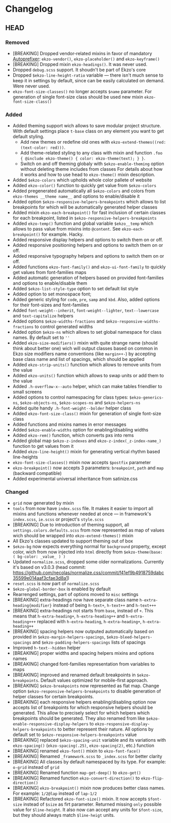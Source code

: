 # Changelog

## HEAD
### Removed
- [BREAKING] Dropped vendor-related mixins in favor of mandatory [Autoprefixer](https://github.com/postcss/autoprefixer): `ekzo-vendor()`, `ekzo-placeholder()` and `ekzo-keyframe()`
- [BREAKING] Dropped mixin `ekzo-headings()`. It was never used.
- Dropped `debug.scss` support. It shoudn't be part of Ekzo's core
- Dropped `$ekzo-line-height-ratio` variable — there isn't much sense to keep it in settings by default, since can be easily calculated on demand. Were never used.
- `ekzo-font-size-classes()` no longer accepts `$name` parameter. For generation of single font-size class should be used new mixin `ekzo-font-size-class()`

### Added
- Added theming support wich allows to save modular project structure. With default settings place `t-base` class on any element you want to get default styling.
  * Add new themes or redefine old ones with `ekzo-extend-themes((red: (text-color: red)))`.
  * Add theme-related styling to any class with mixin and function `.foo { @include ekzo-theme() { color: ekzo-theme(text); } }`.
  * Switch on and off theming globaly with `$ekzo-enable-theming` option without deleting theme includes from classes
  For details about how it works and how to use head to `ekzo-theme()` mixin description.
- Added `$ekzo-colors` which upholds whole color pallete of website
- Added `ekzo-color()` function to quickly get value from `$ekzo-colors`
- Added pregenerated automatically all `$ekzo-colors` and colors from `ekzo-themes __theme name__` and options to enable/disable it
- Added option `$ekzo-responsive-helpers-breakpoints` which allows to list breakpoints for which will be automatically generated helper classes
- Added mixin `ekzo-each-breakpoint()` for fast inclusion of certain classes for each breakpoint, listed in `$ekzo-responsive-helpers-breakpoints`
- Added `ekzo-temp()` function and global variable `$ekzo__temp` which allows to pass value from mixins into `@content`. See `ekzo-each-breakpoint()` for example. Hacky.
- Added responsive display helpers and options to switch them on or off.
- Added responsive positioning helpers and options to switch them on or off.
- Added responsive typography helpers and options to switch them on or off.
- Added functions `ekzo-font-family()` and `ekzo-ui-font-family` to quickly get values from font-families maps
- Added automatic generation of helpers based on provided font-families and options to enable/disable them
- Added `$ekzo-list-style-type` option to set default list style
- Added option to set monospace font;
- Added generic styling for `code`, `pre`, `samp` and `kbd`. Also, added options for their font-sizes and font-families
- Added `font-weight--inherit`, `font-weight--lighter`, `text--lowercase` and `text-capitalize` helpers
- Added options `$ekzo-widths-fractions` and `$ekzo-responsive-widths-fractions` to control generated widths
- Added option `$ekzo-ns` which allows to set global namespace for class names. By default set to `''`
- Added `ekzo-size-modifiers()` mixin with quite strange name (should think about better one) wich will output classes based on common in Ekzo size modifiers name conventions (like `margin++-`) by accepting base class name and list of spacings, which should be applied
- Added `ekzo-strip-units()` function which allows to remove units from the value
- Added `ekzo-units()` function which allows to swap units or add them to the value
- Added `.h-overflow-x--auto` helper, which can make tables friendlier to small screens
- Added options to control namespacing for class types: `$ekzo-generics-ns`, 
`$ekzo-objects-ns`, `$ekzo-scopes-ns` and `$ekzo-helpers-ns`
- Added quite handy `.h-font-weight--bolder` helper class
- Added `ekzo-font-size-class()` mixin for generation of single font-size class
- Added functions and mixins names in error messages
- Added `$ekzo-enable-widths` option for enabling/disabling widths
- Added `ekzo-rem()` function, which converts pxs into rems
- Added global map `$ekzo-z-indexes` and `ekzo-z-index(_z-index-name_)` function to get values from it
- Added `ekzo-line-height()` mixin for generating vertical rhythm based line-heights
- `ekzo-font-size-classes()` mixin now accepts `$postfix` parameter
- `ekzo-breakpoint()` now accepts 3 parameters: `breakpoint`, `path` and `map` (backward compatible)
- Added experimental universal inheritance from satinize.css

### Changed
- `grid` now generated by mixin
- `tools` from now have `index.scss` file. It makes it easier to import all mixins and functions whenever needed at once — in framework's `index.scss`, `ie.scss` or project's `style.scss`
- [BREAKING] Due to introduction of theming support, all `settings.colors.defaults.scss` from now represented as map of values wich should be wrapped into `ekzo-extend-themes()` mixin
- All Ekzo's classes updated to support theming out of box
- `$ekzo-bg` now expects everything normal for `background` property, except color, wich from now injected into `html` directly from `$ekzo-theme(base: ( bg-color: _value_ ) )`
- Updated `normalize.scss`, dropped some older normalizations. Currently it's based on v3.0.3 (head commit: https://github.com/necolas/normalize.css/commit/f41ef9b4918759dabc35599e014aaf3cfae3d8a1)
- `reset.scss` is now part of `normalize.scss`
- `$ekzo-global-border-box` is enabled by default
- Rearrenged settings, part of options moved to `misc` settings
- [BREAKING] extra-headings now have separate class name `h-extra-heading{modifier}` instead of being `h-text+`, `h-text++` and `h-text+++`
- [BREAKING] extra-headings not starts from `base`, instead of `+`. This means that `h-extra-heading+`, `h-extra-heading++` and `h-extra-heading+++` replaced with `h-extra-heading`, `h-extra-heading+`, `h-extra-heading++`
- [BREAKING] spacing helpers now outputed automatically based on provided in `$ekzo-margin-helpers-spacings`, `$ekzo-bleed-helpers-spacings` and `$ekzo-padding-helpers-spacings` lists of spacings
- Improved `h-text--hidden` helper
- [BREAKING] proper widths and spacing helpers mixins and options names
- [BREAKING] сhanged font-families representation from variables to maps
- [BREAKING] improved and renamed default breakpoints in `$ekzo-breakpoints`. Default values optimized for mobile-first approach.
- [BREAKING] `$ekzo-breakpoints` now represented as flat map. Change option `$ekzo-responsive-helpers-breakpoints` to disable generation of helper classes for certain breakpoints.
- [BREAKING] each responsive helpers enabling/disabling option now accepts list of breakpoints for which responsive helpers should be generated. This allow to precisely select for which helpers which breakpoints should be generated. They also renamed from like `$ekzo-enable-responsive-display-helpers` to `ekzo-responsive-display-helpers-breakpoints` to better represent their nature. All options by default set to `$ekzo-responsive-helpers-breakpoints` value
- [BREAKING] replaced `$ekzo-spacing-unit` variable and its variations with `ekzo-spacing()` (`ekzo-spacing(.25)`, `ekzo-spacing(2)`, etc.) function
- [BREAKING] renamed `ekzo-font()` mixin to `ekzo-font-face()`
- [BREAKING] Renamed `_framework.scss` to `_index.scss` for better clarity
- [BREAKING] All classes by default namespaced by its type. For example: `o-grid` instead of `grid`
- [BREAKING] Renamed function `map-get-deep()` to `ekzo-get()`
- [BREAKING] Renamed function `ekzo-convert-direction()` to `ekzo-flip-direction()`
- [BREAKING] `ekzo-breakpoint()` mixin now produces better class names. For example: `1/2@lap` instead of `lap-1/2`
- [BREAKING] Refactored `ekzo-font-size()` mixin. It now accepts `$font-size` instead of `$size` as firt parameter. Returned missing `only` possible value for `$line-height`. It also now can accept any units for `$font-size`, but they should always match `$line-heigt` units.